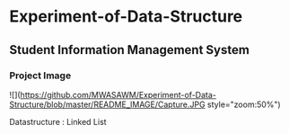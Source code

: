 # Experiment-of-Data-Structure
## Student Information Management System
### Project Image
![](https://github.com/MWASAWM/Experiment-of-Data-Structure/blob/master/README_IMAGE/Capture.JPG style="zoom:50%")

Datastructure : Linked List   
